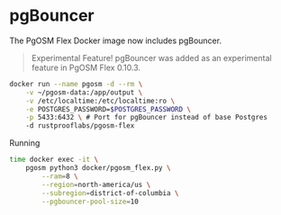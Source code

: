 # pgBouncer

The PgOSM Flex Docker image now includes pgBouncer.

> Experimental Feature!  pgBouncer was added as an experimental feature in
> PgOSM Flex 0.10.3.

```bash
docker run --name pgosm -d --rm \
    -v ~/pgosm-data:/app/output \
    -v /etc/localtime:/etc/localtime:ro \
    -e POSTGRES_PASSWORD=$POSTGRES_PASSWORD \
    -p 5433:6432 \ # Port for pgBouncer instead of base Postgres
    -d rustprooflabs/pgosm-flex
```

Running

```bash
time docker exec -it \
    pgosm python3 docker/pgosm_flex.py \
        --ram=8 \
        --region=north-america/us \
        --subregion=district-of-columbia \
        --pgbouncer-pool-size=10
```


